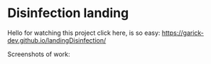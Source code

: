 # Disinfection landing

Hello for watching this project click here, is so easy: https://garick-dev.github.io/landingDisinfection/

Screenshots of work:

